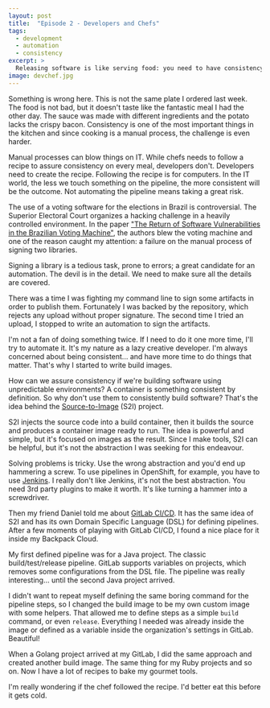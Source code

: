 ```yaml
---
layout: post
title:  "Episode 2 - Developers and Chefs"
tags:
  - development
  - automation
  - consistency
excerpt: >
  Releasing software is like serving food: you need to have consistency. In this episode, I had a moment to think about it while having dinner at the hotel.
image: devchef.jpg
---
```


Something is wrong here. This is not the same plate I ordered last week. The food is not bad, but it doesn't taste like the fantastic meal I had the other day. The sauce was made with different ingredients and the potato lacks the crispy bacon. Consistency is one of the most important things in the kitchen and since cooking is a manual process, the challenge is even harder.

Manual processes can blow things on IT. While chefs needs to follow a recipe to assure consistency on every meal, developers don't. Developers need to create the recipe. Following the recipe is for computers. In the IT world, the less we touch something on the pipeline, the more consistent will be the outcome. Not automating the pipeline means taking a great risk.

The use of a voting software for the elections in Brazil is controversial. The Superior Electoral Court organizes a hacking challenge in a heavily controlled environment. In the paper ["The Return of Software Vulnerabilities in the Brazilian Voting Machine"](https://www.researchgate.net/publication/323470546_The_Return_of_Software_Vulnerabilities_in_the_Brazilian_Voting_Machine), the authors blew the voting machine and one of the reason caught my attention: a failure on the manual process of signing two libraries.

Signing a library is a tedious task, prone to errors; a great candidate for an automation. The devil is in the detail. We need to make sure all the details are covered.

There was a time I was fighting my command line to sign some artifacts in order to publish them. Fortunately I was backed by the repository, which rejects any upload without proper signature. The second time I tried an upload, I stopped to write an automation to sign the artifacts.

I'm not a fan of doing something twice. If I need to do it one more time, I'll try to automate it. It's my nature as a lazy creative developer. I'm always concerned about being consistent... and have more time to do things that matter. That's why I started to write build images.

How can we assure consistency if we're building software using unpredictable environments? A container is something consistent by definition. So why don't use them to consistently build software? That's the idea behind the [Source-to-Image](https://github.com/openshift/source-to-image) (S2I) project.

S2I injects the source code into a build container, then it builds the source and produces a container image ready to run. The idea is powerful and simple, but it's focused on images as the result. Since I make tools, S2I can be helpful, but it's not the abstraction I was seeking for this endeavour.

Solving problems is tricky. Use the wrong abstraction and you'd end up hammering a screw. To use pipelines in OpenShift, for example, you have to use [Jenkins](https://jenkins.io). I really don't like Jenkins, it's not the best abstraction. You need 3rd party plugins to make it worth. It's like turning a hammer into a screwdriver.

Then my friend Daniel told me about [GitLab CI/CD](https://about.gitlab.com/features/gitlab-ci-cd/). It has the same idea of S2I and has its own Domain Specific Language (DSL) for defining pipelines. After a few moments of playing with GitLab CI/CD, I found a nice place for it inside my Backpack Cloud.

My first defined pipeline was for a Java project. The classic build/test/release pipeline. GitLab supports variables on projects, which removes some configurations from the DSL file. The pipeline was really interesting... until the second Java project arrived.

I didn't want to repeat myself defining the same boring command for the pipeline steps, so I changed the build image to be my own custom image with some helpers. That allowed me to define steps as a simple `build` command, or even `release`. Everything I needed was already inside the image or defined as a variable inside the organization's settings in GitLab. Beautiful!

When a Golang project arrived at my GitLab, I did the same approach and created another build image. The same thing for my Ruby projects and so on. Now I have a lot of recipes to bake my gourmet tools.

I'm really wondering if the chef followed the recipe. I'd better eat this before it gets cold.